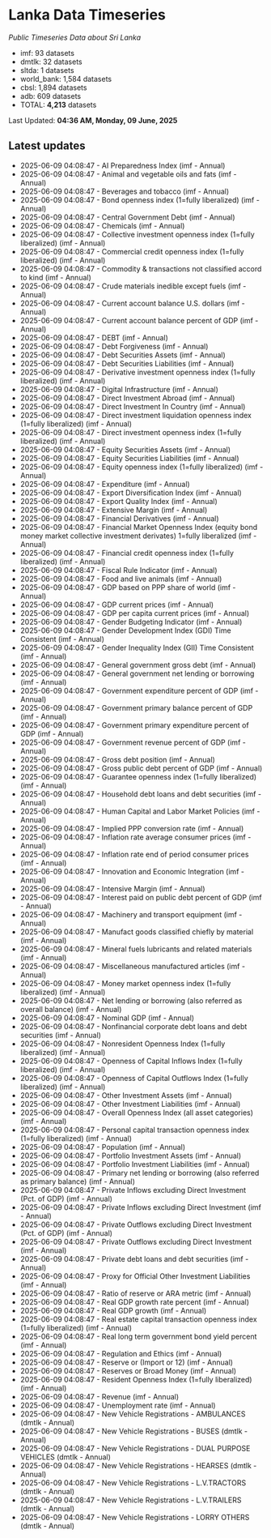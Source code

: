 # Lanka Data Timeseries
*Public Timeseries Data about Sri Lanka*

* imf: 93 datasets
* dmtlk: 32 datasets
* sltda: 1 datasets
* world_bank: 1,584 datasets
* cbsl: 1,894 datasets
* adb: 609 datasets
* TOTAL: **4,213** datasets

Last Updated: **04:36 AM, Monday, 09 June, 2025**

## Latest updates

* 2025-06-09 04:08:47 - AI Preparedness Index (imf - Annual)
* 2025-06-09 04:08:47 - Animal and vegetable oils and fats (imf - Annual)
* 2025-06-09 04:08:47 - Beverages and tobacco (imf - Annual)
* 2025-06-09 04:08:47 - Bond openness index (1=fully liberalized) (imf - Annual)
* 2025-06-09 04:08:47 - Central Government Debt (imf - Annual)
* 2025-06-09 04:08:47 - Chemicals (imf - Annual)
* 2025-06-09 04:08:47 - Collective investment openness index (1=fully liberalized) (imf - Annual)
* 2025-06-09 04:08:47 - Commercial credit openness index (1=fully liberalized) (imf - Annual)
* 2025-06-09 04:08:47 - Commodity & transactions not classified accord to kind (imf - Annual)
* 2025-06-09 04:08:47 - Crude materials inedible except fuels (imf - Annual)
* 2025-06-09 04:08:47 - Current account balance U.S. dollars (imf - Annual)
* 2025-06-09 04:08:47 - Current account balance percent of GDP (imf - Annual)
* 2025-06-09 04:08:47 - DEBT (imf - Annual)
* 2025-06-09 04:08:47 - Debt Forgiveness (imf - Annual)
* 2025-06-09 04:08:47 - Debt Securities Assets (imf - Annual)
* 2025-06-09 04:08:47 - Debt Securities Liabilities (imf - Annual)
* 2025-06-09 04:08:47 - Derivative investment openness index (1=fully liberalized) (imf - Annual)
* 2025-06-09 04:08:47 - Digital Infrastructure (imf - Annual)
* 2025-06-09 04:08:47 - Direct Investment Abroad (imf - Annual)
* 2025-06-09 04:08:47 - Direct Investment In Country (imf - Annual)
* 2025-06-09 04:08:47 - Direct investment liquidation openness index (1=fully liberalized) (imf - Annual)
* 2025-06-09 04:08:47 - Direct investment openness index (1=fully liberalized) (imf - Annual)
* 2025-06-09 04:08:47 - Equity Securities Assets (imf - Annual)
* 2025-06-09 04:08:47 - Equity Securities Liabilities (imf - Annual)
* 2025-06-09 04:08:47 - Equity openness index (1=fully liberalized) (imf - Annual)
* 2025-06-09 04:08:47 - Expenditure (imf - Annual)
* 2025-06-09 04:08:47 - Export Diversification Index (imf - Annual)
* 2025-06-09 04:08:47 - Export Quality Index (imf - Annual)
* 2025-06-09 04:08:47 - Extensive Margin (imf - Annual)
* 2025-06-09 04:08:47 - Financial Derivatives (imf - Annual)
* 2025-06-09 04:08:47 - Financial Market Openness Index (equity bond money market collective investment derivates) 1=fully liberalized (imf - Annual)
* 2025-06-09 04:08:47 - Financial credit openness index (1=fully liberalized) (imf - Annual)
* 2025-06-09 04:08:47 - Fiscal Rule Indicator (imf - Annual)
* 2025-06-09 04:08:47 - Food and live animals (imf - Annual)
* 2025-06-09 04:08:47 - GDP based on PPP share of world (imf - Annual)
* 2025-06-09 04:08:47 - GDP current prices (imf - Annual)
* 2025-06-09 04:08:47 - GDP per capita current prices (imf - Annual)
* 2025-06-09 04:08:47 - Gender Budgeting Indicator (imf - Annual)
* 2025-06-09 04:08:47 - Gender Development Index (GDI) Time Consistent (imf - Annual)
* 2025-06-09 04:08:47 - Gender Inequality Index (GII) Time Consistent (imf - Annual)
* 2025-06-09 04:08:47 - General government gross debt (imf - Annual)
* 2025-06-09 04:08:47 - General government net lending or borrowing (imf - Annual)
* 2025-06-09 04:08:47 - Government expenditure percent of GDP (imf - Annual)
* 2025-06-09 04:08:47 - Government primary balance percent of GDP (imf - Annual)
* 2025-06-09 04:08:47 - Government primary expenditure percent of GDP (imf - Annual)
* 2025-06-09 04:08:47 - Government revenue percent of GDP (imf - Annual)
* 2025-06-09 04:08:47 - Gross debt position (imf - Annual)
* 2025-06-09 04:08:47 - Gross public debt percent of GDP (imf - Annual)
* 2025-06-09 04:08:47 - Guarantee openness index (1=fully liberalized) (imf - Annual)
* 2025-06-09 04:08:47 - Household debt loans and debt securities (imf - Annual)
* 2025-06-09 04:08:47 - Human Capital and Labor Market Policies (imf - Annual)
* 2025-06-09 04:08:47 - Implied PPP conversion rate (imf - Annual)
* 2025-06-09 04:08:47 - Inflation rate average consumer prices (imf - Annual)
* 2025-06-09 04:08:47 - Inflation rate end of period consumer prices (imf - Annual)
* 2025-06-09 04:08:47 - Innovation and Economic Integration (imf - Annual)
* 2025-06-09 04:08:47 - Intensive Margin (imf - Annual)
* 2025-06-09 04:08:47 - Interest paid on public debt percent of GDP (imf - Annual)
* 2025-06-09 04:08:47 - Machinery and transport equipment (imf - Annual)
* 2025-06-09 04:08:47 - Manufact goods classified chiefly by material (imf - Annual)
* 2025-06-09 04:08:47 - Mineral fuels lubricants and related materials (imf - Annual)
* 2025-06-09 04:08:47 - Miscellaneous manufactured articles (imf - Annual)
* 2025-06-09 04:08:47 - Money market openness index (1=fully liberalized) (imf - Annual)
* 2025-06-09 04:08:47 - Net lending or borrowing (also referred as overall balance) (imf - Annual)
* 2025-06-09 04:08:47 - Nominal GDP (imf - Annual)
* 2025-06-09 04:08:47 - Nonfinancial corporate debt loans and debt securities (imf - Annual)
* 2025-06-09 04:08:47 - Nonresident Openness Index (1=fully liberalized) (imf - Annual)
* 2025-06-09 04:08:47 - Openness of Capital Inflows Index (1=fully liberalized) (imf - Annual)
* 2025-06-09 04:08:47 - Openness of Capital Outflows Index (1=fully liberalized) (imf - Annual)
* 2025-06-09 04:08:47 - Other Investment Assets (imf - Annual)
* 2025-06-09 04:08:47 - Other Investment Liabilities (imf - Annual)
* 2025-06-09 04:08:47 - Overall Openness Index (all asset categories) (imf - Annual)
* 2025-06-09 04:08:47 - Personal capital transaction openness index (1=fully liberalized) (imf - Annual)
* 2025-06-09 04:08:47 - Population (imf - Annual)
* 2025-06-09 04:08:47 - Portfolio Investment Assets (imf - Annual)
* 2025-06-09 04:08:47 - Portfolio Investment Liabilities (imf - Annual)
* 2025-06-09 04:08:47 - Primary net lending or borrowing (also referred as primary balance) (imf - Annual)
* 2025-06-09 04:08:47 - Private Inflows excluding Direct Investment (Pct. of GDP) (imf - Annual)
* 2025-06-09 04:08:47 - Private Inflows excluding Direct Investment (imf - Annual)
* 2025-06-09 04:08:47 - Private Outflows excluding Direct Investment (Pct. of GDP) (imf - Annual)
* 2025-06-09 04:08:47 - Private Outflows excluding Direct Investment (imf - Annual)
* 2025-06-09 04:08:47 - Private debt loans and debt securities (imf - Annual)
* 2025-06-09 04:08:47 - Proxy for Official Other Investment Liabilities (imf - Annual)
* 2025-06-09 04:08:47 - Ratio of reserve or ARA metric (imf - Annual)
* 2025-06-09 04:08:47 - Real GDP growth rate percent (imf - Annual)
* 2025-06-09 04:08:47 - Real GDP growth (imf - Annual)
* 2025-06-09 04:08:47 - Real estate capital transaction openness index (1=fully liberalized) (imf - Annual)
* 2025-06-09 04:08:47 - Real long term government bond yield percent (imf - Annual)
* 2025-06-09 04:08:47 - Regulation and Ethics (imf - Annual)
* 2025-06-09 04:08:47 - Reserve or (Import or 12) (imf - Annual)
* 2025-06-09 04:08:47 - Reserves or Broad Money (imf - Annual)
* 2025-06-09 04:08:47 - Resident Openness Index (1=fully liberalized) (imf - Annual)
* 2025-06-09 04:08:47 - Revenue (imf - Annual)
* 2025-06-09 04:08:47 - Unemployment rate (imf - Annual)
* 2025-06-09 04:08:47 - New Vehicle Registrations - AMBULANCES (dmtlk - Annual)
* 2025-06-09 04:08:47 - New Vehicle Registrations - BUSES (dmtlk - Annual)
* 2025-06-09 04:08:47 - New Vehicle Registrations - DUAL PURPOSE VEHICLES (dmtlk - Annual)
* 2025-06-09 04:08:47 - New Vehicle Registrations - HEARSES (dmtlk - Annual)
* 2025-06-09 04:08:47 - New Vehicle Registrations - L.V.TRACTORS (dmtlk - Annual)
* 2025-06-09 04:08:47 - New Vehicle Registrations - L.V.TRAILERS (dmtlk - Annual)
* 2025-06-09 04:08:47 - New Vehicle Registrations - LORRY OTHERS (dmtlk - Annual)